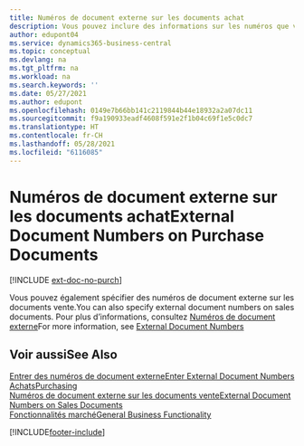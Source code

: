 ```yaml
---
title: Numéros de document externe sur les documents achat
description: Vous pouvez inclure des informations sur les numéros que vos fournisseurs attribuent aux documents qu’ils vous envoient en utilisant le champ Numéro de document externe ou le champ Votre référence. Découvrez la différence entre les deux champs ici.
author: edupont04
ms.service: dynamics365-business-central
ms.topic: conceptual
ms.devlang: na
ms.tgt_pltfrm: na
ms.workload: na
ms.search.keywords: ''
ms.date: 05/27/2021
ms.author: edupont
ms.openlocfilehash: 0149e7b66bb141c2119844b44e18932a2a07dc11
ms.sourcegitcommit: f9a190933eadf4608f591e2f1b04c69f1e5c0dc7
ms.translationtype: HT
ms.contentlocale: fr-CH
ms.lasthandoff: 05/28/2021
ms.locfileid: "6116085"
---
```

# <a name="external-document-numbers-on-purchase-documents"></a><span data-ttu-id="d2517-104">Numéros de document externe sur les documents achat</span><span class="sxs-lookup"><span data-stu-id="d2517-104">External Document Numbers on Purchase Documents</span></span>

[!INCLUDE [ext-doc-no-purch](includes/ext-doc-no-purch.md)]

<span data-ttu-id="d2517-105">Vous pouvez également spécifier des numéros de document externe sur les documents vente.</span><span class="sxs-lookup"><span data-stu-id="d2517-105">You can also specify external document numbers on sales documents.</span></span> <span data-ttu-id="d2517-106">Pour plus d’informations, consultez [Numéros de document externe](sales-how-invoice-sales.md#external-document-numbers)</span><span class="sxs-lookup"><span data-stu-id="d2517-106">For more information, see [External Document Numbers](sales-how-invoice-sales.md#external-document-numbers)</span></span>

## <a name="see-also"></a><span data-ttu-id="d2517-107">Voir aussi</span><span class="sxs-lookup"><span data-stu-id="d2517-107">See Also</span></span>

[<span data-ttu-id="d2517-108">Entrer des numéros de document externe</span><span class="sxs-lookup"><span data-stu-id="d2517-108">Enter External Document Numbers</span></span>](across-enter-external-document-numbers.md)  
[<span data-ttu-id="d2517-109">Achats</span><span class="sxs-lookup"><span data-stu-id="d2517-109">Purchasing</span></span>](purchasing-manage-purchasing.md)  
[<span data-ttu-id="d2517-110">Numéros de document externe sur les documents vente</span><span class="sxs-lookup"><span data-stu-id="d2517-110">External Document Numbers on Sales Documents</span></span>](sales-how-invoice-sales.md#external-document-numbers)  
[<span data-ttu-id="d2517-111">Fonctionnalités marché</span><span class="sxs-lookup"><span data-stu-id="d2517-111">General Business Functionality</span></span>](ui-across-business-areas.md)  

[!INCLUDE[footer-include](includes/footer-banner.md)]